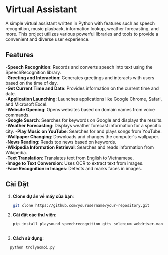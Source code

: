# Virtual Assistant

A simple virtual assistant written in Python with features such as speech recognition, music playback, information lookup, weather forecasting, and more. This project utilizes various powerful libraries and tools to provide a convenient and diverse user experience.
## Features

-**Speech Recognition**: Records and converts speech into text using the SpeechRecognition library.  
-**Greeting and Interaction**: Generates greetings and interacts with users based on the time of day.  
-**Get Current Time and Date**: Provides information on the current time and date.  
-**Application Launching**: Launches applications like Google Chrome, Safari, and Microsoft Excel.  
-**Website Opening**: Opens websites based on domain names from voice commands.  
-**Google Search**: Searches for keywords on Google and displays the results.
-**Weather Forecasting**: Displays weather forecast information for a specific city.
-**Play Music on YouTube**: Searches for and plays songs from YouTube.  
-**Wallpaper Changing**: Downloads and changes the computer's wallpaper.  
-**News Reading**: Reads top news based on keywords.  
-**Wikipedia Information Retrieval**: Searches and reads information from Wikipedia.  
-**Text Translation**: Translates text from English to Vietnamese.  
-**Image to Text Conversion**: Uses OCR to extract text from images.  
-**Face Recognition in Images**: Detects and marks faces in images.  


## Cài Đặt

1. **Clone dự án về máy của bạn**:
   ```bash
   git clone https://github.com/yourusername/your-repository.git
2. **Cài đặt các thư viện**:
   ```bash
   pip install playsound speechrecognition gtts selenium webdriver-manager wikipedia-api deep-translator pytesseract pillow face_recognition opencv-python matplotlib requests beautifulsoup4 youtube-search-python
    
4. **Cách sử dụng**:
 ```bash
   python trolyaomoi.py 
